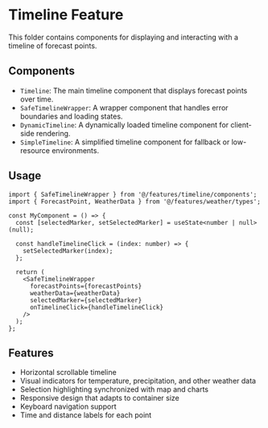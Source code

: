 # Timeline Feature

This folder contains components for displaying and interacting with a timeline of forecast points.

## Components

- `Timeline`: The main timeline component that displays forecast points over time.
- `SafeTimelineWrapper`: A wrapper component that handles error boundaries and loading states.
- `DynamicTimeline`: A dynamically loaded timeline component for client-side rendering.
- `SimpleTimeline`: A simplified timeline component for fallback or low-resource environments.

## Usage

```tsx
import { SafeTimelineWrapper } from '@/features/timeline/components';
import { ForecastPoint, WeatherData } from '@/features/weather/types';

const MyComponent = () => {
  const [selectedMarker, setSelectedMarker] = useState<number | null>(null);
  
  const handleTimelineClick = (index: number) => {
    setSelectedMarker(index);
  };

  return (
    <SafeTimelineWrapper
      forecastPoints={forecastPoints}
      weatherData={weatherData}
      selectedMarker={selectedMarker}
      onTimelineClick={handleTimelineClick}
    />
  );
};
```

## Features

- Horizontal scrollable timeline
- Visual indicators for temperature, precipitation, and other weather data
- Selection highlighting synchronized with map and charts
- Responsive design that adapts to container size
- Keyboard navigation support
- Time and distance labels for each point
